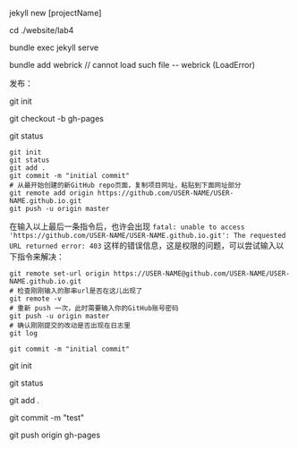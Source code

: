 jekyll new [projectName]

cd ./website/lab4

bundle exec jekyll serve 

bundle add webrick // cannot load such file -- webrick (LoadError)





发布：



git init

git checkout -b gh-pages

git status





```Shell
git init
git status
git add . 
git commit -m "initial commit"
# 从最开始创建的新GitHub repo页面，复制项目网址，粘贴到下面网址部分
git remote add origin https://github.com/USER-NAME/USER-NAME.github.io.git 
git push -u origin master
```

在输入以上最后一条指令后，也许会出现 `fatal: unable to access 'https://github.com/USER-NAME/USER-NAME.github.io.git': The requested URL returned error: 403` 这样的错误信息，这是权限的问题，可以尝试输入以下指令来解决：

```
git remote set-url origin https://USER-NAME@github.com/USER-NAME/USER-NAME.github.io.git
# 检查刚刚输入的那串url是否在这儿出现了
git remote -v
# 重新 push 一次，此时需要输入你的GitHub账号密码
git push -u origin master
# 确认刚刚提交的改动是否出现在日志里
git log
```



```Shell
git commit -m "initial commit"
```













git init

git status

git add .

git commit -m "test"

 git push origin gh-pages

